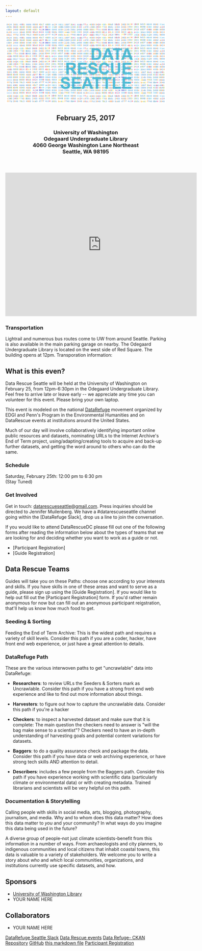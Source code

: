```yaml
---
layout: default
---
```


<header>
  <a href="https://www.datarefuge.org/" title="DR-SEA Logo"><img src="https://raw.githubusercontent.com/DataRescue-SEA/DataRescue-SEA/master/images/datarescue-sea.jpg"></a>
  <h2>February 25, 2017</h2>
  <h3>University of Washington<br>
    Odegaard Undergraduate Library<br>
    4060 George Washington Lane Northeast<br>
    Seattle, WA 98195<br>
  </h3>
</header>

<div id="map">
<iframe src="https://www.google.com/maps/embed?pb=!1m18!1m12!1m3!1d2687.4391012299884!2d-122.3125400489046!3d47.656465592423274!2m3!1f0!2f0!3f0!3m2!1i1024!2i768!4f13.1!3m3!1m2!1s0x549014f329bffff7%3A0x6efe7422cf2f2f93!2sOdegaard+Undergraduate+Library+(OUG)!5e0!3m2!1sen!2sus!4v1487201985277" width="600" height="450" frameborder="0" style="border:0" allowfullscreen></iframe>
</div>

### Transportation
Lightrail and numerous bus routes come to UW from around Seattle. Parking is also available in the main parking garage on nearby. The Odegaard Undergraduate Library is located on the west side of Red Square. The building opens at 12pm. Transporation information: [](http://www.washington.edu/facilities/transportation/) 

## What is this even?
Data Rescue Seattle will be held at the University of Washington on February 25, from 12pm-6:30pm in the Odegaard Undergraduate Library. Feel free to arrive late or leave early -- we appreciate any time you can volunteer for this event. Please bring your own laptop.

This event is modeled on the national [DataRefuge](http://www.ppehlab.org/) movement organized by EDGI and Penn's Program in the Environmental Humanities and on DataRescue events at institutions around the United States.

Much of our day will involve collaboratively identifying important online public resources and datasets, nominating URLs to the Internet Archive's End of Term project, using/adapting/creating tools to acquire and back-up further datasets, and getting the word around to others who can do the same.

### Schedule
Saturday, February 25th: 12:00 pm to 6:30 pm          
(Stay Tuned) 

### Get Involved

Get in touch: [datarescueseattle@gmail.com](mailto:datarescueseattle@gmail.com). Press
inquiries should be directed to Jennifer Muilenberg. We have a #datarescueseattle channel
going within the [DataRefuge Slack], drop us a line to join the conversation. 

If you would like to attend DataRescueDC please fill out one of the following forms
after reading the information below about the types of teams that we are looking
for and deciding whether you want to work as a guide or not.

* [Participant Registration]
* [Guide Registration]

## Data Rescue Teams

Guides will take you on these Paths: choose one according to your interests and
skills. If you have skills in one of these areas and want to serve as a guide,
please sign up using the [Guide Registration]. If you would like to help out
fill out the [Participant Registration] form. If you'd rather remain anonymous
for now but can fill out an anonymous participant reigstration, that'll help us know how much food to get.

### Seeding & Sorting

Feeding the End of Term Archive: This is the widest path and requires a variety of skill levels. Consider this path if you are a coder, hacker, have front end web experience, or just have a great attention to details.

### DataRefuge Path

These are the various interwoven paths to get "uncrawlable" data into
DataRefuge:

- **Researchers**: to review URLs the Seeders & Sorters mark as Uncrawlable.
Consider this path if you have a strong front end web experience and like to
find out more information about things.

- **Harvesters**: to figure out how to capture the uncrawlable data. Consider
this path if you're a hacker

- **Checkers**: to inspect a harvested dataset and make sure that it is
complete: The main question the checkers need to answer is "will the bag make
sense to a scientist"? Checkers need to have an in-depth understanding of
harvesting goals and potential content variations for datasets.

- **Baggers**: to do a quality assurance check and package the data. Consider
this path if you have data or web archiving experience, or have strong tech
skills AND attention to detail.

- **Describers**: includes a few people from the Baggers path. Consider this
path if you have experience working with scientific data (particularly climate
or environmental data) or with creating metadata. Trained librarians and
scientists will be very helpful on this path.

### Documentation & Storytelling

Calling people with skills in social media, arts, blogging, photography, journalism, and media. Why and to whom does this data matter? How does this data matter to *you* and your community? In what ways do you imagine this data being used in the future? 

A diverse group of people-not just climate scientists-benefit from this information in a number of ways. From archaeologists and city planners, to indigenous communities and local citizens that inhabit coastal towns, this data is valuable to a variety of stakeholders. We welcome you to write a story about *who* and *which* local communities, organizations, and institutions currently use specific datasets, and how.

## Sponsors
* [University of Washington Library](http://www.lib.washington.edu/)
* YOUR NAME HERE

## Collaborators

* YOUR NAME HERE 

[DataRefuge Seattle Slack](https://datarefuge.slack.com/messages/datarescueseattle/) 
[Data Rescue events](http://www.ppehlab.org/what-is-a-datarescue-event)
[Data Refuge- CKAN Repository](https://www.datarefuge.org/)
[GitHub](https://github.com/DataRescue-SEA)
[this markdown file](https://github.com/DataRescue-SEA/DataRescue-SEA/edit/master/index.md)
[Participant Registration](https://www.eventbrite.com/e/seattle-data-rescue-event-tickets-32105338933)

